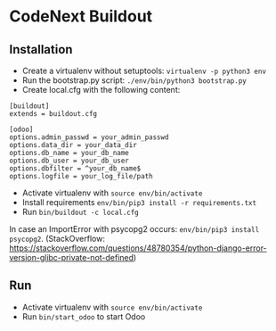 # CodeNext Buildout
## Installation
* Create a virtualenv without setuptools:
`virtualenv -p python3 env`
* Run the bootstrap.py script: `./env/bin/python3 bootstrap.py`
* Create local.cfg with the following content:
```
[buildout]
extends = buildout.cfg

[odoo]
options.admin_passwd = your_admin_passwd
options.data_dir = your_data_dir
options.db_name = your_db_name
options.db_user = your_db_user
options.dbfilter = ^your_db_name$
options.logfile = your_log_file/path
```
* Activate virtualenv with `source env/bin/activate`
* Install requirements `env/bin/pip3 install -r requirements.txt`
* Run `bin/buildout -c local.cfg`

In case an ImportError with psycopg2 occurs: `env/bin/pip3 install psycopg2`. (StackOverflow: https://stackoverflow.com/questions/48780354/python-django-error-version-glibc-private-not-defined)

## Run
* Activate virtualenv with `source env/bin/activate`
* Run `bin/start_odoo` to start Odoo 